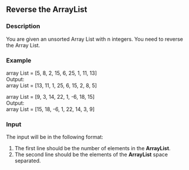 ## Reverse the ArrayList

### Description

You are given an unsorted Array List with n integers. You need to reverse the Array List.

### Example

array List = [5, 8, 2, 15, 6, 25, 1, 11, 13]<br>
Output:<br>
array List = [13, 11, 1, 25, 6, 15, 2, 8, 5]

array List = [9, 3, 14, 22, 1, -6, 18, 15]<br>
Output:<br>
array List = [15, 18, -6, 1, 22, 14, 3, 9]

### Input

The input will be in the following format:

1. The first line should be the number of elements in the <b>ArrayList</b>.
2. The second line should be the elements of the <b>ArrayList</b> space separated.
